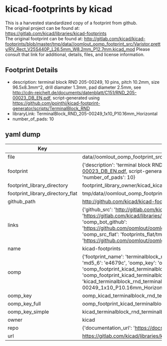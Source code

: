 # kicad-footprints by kicad  
This is a harvested standardized copy of a footprint from github.  
The original project can be found at:  
https://gitlab.com/kicad/libraries/kicad-footprints  
The original footprint can be found at:
http://gitlab.com/kicad/kicad-footprints/blob/master/tmp/data//oomlout_oomp_footprint_src/Varistor.pretty/RV_Rect_V25S440P_L26.5mm_W8.2mm_P12.7mm.kicad_mod
Please consult that link for additional, details, files, and license information.  
## Footprint Details
* description: terminal block RND 205-00249, 10 pins, pitch 10.2mm, size 96.5x8.3mm^2, drill diamater 1.3mm, pad diameter 2.5mm, see http://cdn-reichelt.de/documents/datenblatt/C151/RND_205-00023_DB_EN.pdf, script-generated using https://github.com/pointhi/kicad-footprint-generator/scripts/TerminalBlock_RND  
* libraryLink: TerminalBlock_RND_205-00249_1x10_P10.16mm_Horizontal  
* number_of_pads: 10  
## yaml dump  
| Key | Value |  
| --- | --- |  
| file | data//oomlout_oomp_footprint_src/kicad-footprints/TerminalBlock_RND.pretty/TerminalBlock_RND_205-00249_1x10_P10.16mm_Horizontal.kicad_mod |  
| footprint | {'description': 'terminal block RND 205-00249, 10 pins, pitch 10.2mm, size 96.5x8.3mm^2, drill diamater 1.3mm, pad diameter 2.5mm, see http://cdn-reichelt.de/documents/datenblatt/C151/RND_205-00023_DB_EN.pdf, script-generated using https://github.com/pointhi/kicad-footprint-generator/scripts/TerminalBlock_RND', 'libraryLink': 'TerminalBlock_RND_205-00249_1x10_P10.16mm_Horizontal', 'number_of_pads': 10} |  
| footprint_library_directory | footprint_library_owner/kicad_kicad-footprints/ |  
| footprint_library_directory_flat | tmp/data//oomlout_oomp_footprint_src/footprints_flat/kicad_terminalblock_rnd_terminalblock_rnd_205_00249_1x10_p10_16mm_horizontal/working |  
| github_path | http://github.com/kicad/kicad-footprints/blob/master/tmp/data//oomlout_oomp_footprint_src/TerminalBlock_RND.pretty/TerminalBlock_RND_205-00249_1x10_P10.16mm_Horizontal.kicad_mod |  
| links | {'github_src': 'http://gitlab.com/kicad/kicad-footprints/blob/master/tmp/data//oomlout_oomp_footprint_src/Varistor.pretty/RV_Rect_V25S440P_L26.5mm_W8.2mm_P12.7mm.kicad_mod', 'github_src_repo': 'https://gitlab.com/kicad/libraries/kicad-footprints', 'oomp_bot': 'tmp/data//oomlout_oomp_footprint_src/footprints/kicad_terminalblock_rnd_terminalblock_rnd_205_00249_1x10_p10_16mm_horizontal/working', 'oomp_bot_github': 'https://github.com/oomlout/oomlout_oomp_footprint_bot/tree/main/tmp/data//oomlout_oomp_footprint_src/footprints/kicad_terminalblock_rnd_terminalblock_rnd_205_00249_1x10_p10_16mm_horizontal/working', 'oomp_src_flat': 'footprints_flat/tmp/data//oomlout_oomp_footprint_src/footprints_flat/kicad_terminalblock_rnd_terminalblock_rnd_205_00249_1x10_p10_16mm_horizontal/working', 'oomp_src_flat_github': 'https://github.com/oomlout/oomlout_oomp_footprint_src/tree/main/tmp/data//oomlout_oomp_footprint_src/footprints_flat/kicad_terminalblock_rnd_terminalblock_rnd_205_00249_1x10_p10_16mm_horizontal/working'} |  
| name | kicad-footprints |  
| oomp | {'footprint_name': 'terminalblock_rnd_205_00249_1x10_p10_16mm_horizontal', 'library_name': 'terminalblock_rnd', 'md5': 'e4679c06725cdc36f3f569e0b5fc8cd7', 'md5_10': 'e4679c0672', 'md5_5': 'e4679', 'md5_6': 'e4679c', 'oomp_key': 'oomp_kicad_terminalblock_rnd_terminalblock_rnd_205_00249_1x10_p10_16mm_horizontal', 'oomp_key_extra': 'oomp_footprint_kicad_terminalblock_rnd_terminalblock_rnd_205_00249_1x10_p10_16mm_horizontal', 'oomp_key_full': 'oomp_footprint_kicad_terminalblock_rnd_terminalblock_rnd_205_00249_1x10_p10_16mm_horizontal_e4679c', 'oomp_key_simple': 'kicad_terminalblock_rnd_terminalblock_rnd_205_00249_1x10_p10_16mm_horizontal', 'original_filename': 'data//oomlout_oomp_footprint_src/kicad-footprints/TerminalBlock_RND.pretty/TerminalBlock_RND_205-00249_1x10_P10.16mm_Horizontal.kicad_mod', 'owner_name': 'kicad'} |  
| oomp_key | oomp_kicad_terminalblock_rnd_terminalblock_rnd_205_00249_1x10_p10_16mm_horizontal |  
| oomp_key_full | oomp_footprint_kicad_terminalblock_rnd_terminalblock_rnd_205_00249_1x10_p10_16mm_horizontal |  
| oomp_key_simple | kicad_terminalblock_rnd_terminalblock_rnd_205_00249_1x10_p10_16mm_horizontal |  
| owner | kicad |  
| repo | {'documentation_url': 'https://docs.github.com/rest/repos/repos#get-a-repository', 'message': 'Not Found'} |  
| url | https://gitlab.com/kicad/libraries/kicad-footprints |  

